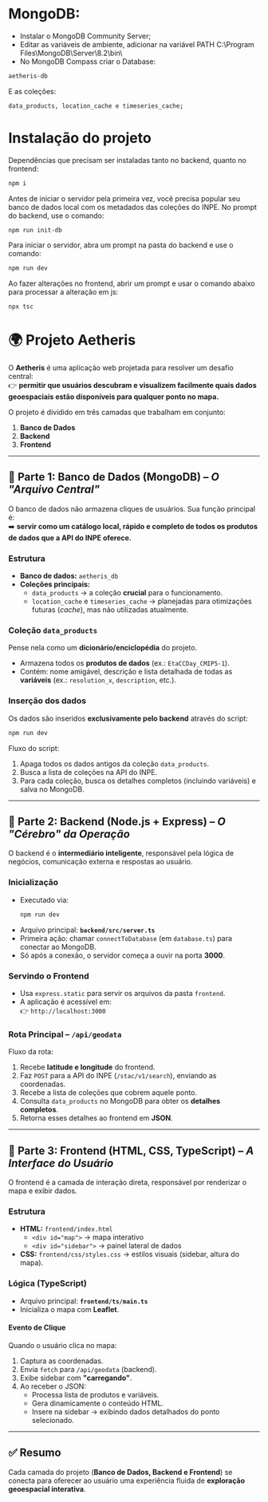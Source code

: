 # MongoDB:
- Instalar o MongoDB Community Server;
- Editar as variáveis de ambiente, adicionar na variável PATH C:\Program Files\MongoDB\Server\8.2\bin\
- No MongoDB Compass criar o Database: 
```bash
aetheris-db 
```
E as coleções: 
```bash
data_products, location_cache e timeseries_cache;
```

# Instalação do projeto
Dependências que precisam ser instaladas tanto no backend, quanto no frontend:
```bash
npm i
```

Antes de iniciar o servidor pela primeira vez, você precisa popular seu banco de dados local com os metadados das coleções do INPE. No prompt do backend, use o comando:
```bash
npm run init-db
```

Para iniciar o servidor, abra um prompt na pasta do backend e use o comando:
```bash
npm run dev
```

Ao fazer alterações no frontend, abrir um prompt e usar o comando abaixo para processar a alteração em js:
```bash
npx tsc
```

# 🌍 Projeto Aetheris

O **Aetheris** é uma aplicação web projetada para resolver um desafio central:  
👉 **permitir que usuários descubram e visualizem facilmente quais dados geoespaciais estão disponíveis para qualquer ponto no mapa.**

O projeto é dividido em três camadas que trabalham em conjunto:  
1. **Banco de Dados**  
2. **Backend**  
3. **Frontend**

---

## 🔹 Parte 1: Banco de Dados (MongoDB) – *O "Arquivo Central"*

O banco de dados não armazena cliques de usuários. Sua função principal é:  
➡️ **servir como um catálogo local, rápido e completo de todos os produtos de dados que a API do INPE oferece.**

### Estrutura
- **Banco de dados:** `aetheris_db`  
- **Coleções principais:**  
  - `data_products` → a coleção **crucial** para o funcionamento.  
  - `location_cache` e `timeseries_cache` → planejadas para otimizações futuras (*cache*), mas não utilizadas atualmente.  

### Coleção `data_products`
Pense nela como um **dicionário/enciclopédia** do projeto.  
- Armazena todos os **produtos de dados** (ex.: `EtaCCDay_CMIP5-1`).  
- Contém: nome amigável, descrição e lista detalhada de todas as **variáveis** (ex.: `resolution_x`, `description`, etc.).  

### Inserção dos dados
Os dados são inseridos **exclusivamente pelo backend** através do script:  
```bash
npm run dev
```

Fluxo do script:
1. Apaga todos os dados antigos da coleção `data_products`.  
2. Busca a lista de coleções na API do INPE.  
3. Para cada coleção, busca os detalhes completos (incluindo variáveis) e salva no MongoDB.  

---

## 🔹 Parte 2: Backend (Node.js + Express) – *O "Cérebro" da Operação*

O backend é o **intermediário inteligente**, responsável pela lógica de negócios, comunicação externa e respostas ao usuário.  

### Inicialização
- Executado via:  
  ```bash
  npm run dev
  ```
- Arquivo principal: **`backend/src/server.ts`**  
- Primeira ação: chamar `connectToDatabase` (em `database.ts`) para conectar ao MongoDB.  
- Só após a conexão, o servidor começa a ouvir na porta **3000**.  

### Servindo o Frontend
- Usa `express.static` para servir os arquivos da pasta `frontend`.  
- A aplicação é acessível em:  
  👉 `http://localhost:3000`

### Rota Principal – `/api/geodata`
Fluxo da rota:
1. Recebe **latitude e longitude** do frontend.  
2. Faz `POST` para a API do INPE (`/stac/v1/search`), enviando as coordenadas.  
3. Recebe a lista de coleções que cobrem aquele ponto.  
4. Consulta `data_products` no MongoDB para obter os **detalhes completos**.  
5. Retorna esses detalhes ao frontend em **JSON**.  

---

## 🔹 Parte 3: Frontend (HTML, CSS, TypeScript) – *A Interface do Usuário*

O frontend é a camada de interação direta, responsável por renderizar o mapa e exibir dados.  

### Estrutura
- **HTML:** `frontend/index.html`  
  - `<div id="map">` → mapa interativo  
  - `<div id="sidebar">` → painel lateral de dados  
- **CSS:** `frontend/css/styles.css` → estilos visuais (sidebar, altura do mapa).  

### Lógica (TypeScript)
- Arquivo principal: **`frontend/ts/main.ts`**  
- Inicializa o mapa com **Leaflet**.  

#### Evento de Clique
Quando o usuário clica no mapa:
1. Captura as coordenadas.  
2. Envia `fetch` para `/api/geodata` (backend).  
3. Exibe sidebar com **"carregando"**.  
4. Ao receber o JSON:  
   - Processa lista de produtos e variáveis.  
   - Gera dinamicamente o conteúdo HTML.  
   - Insere na sidebar → exibindo dados detalhados do ponto selecionado.  

---

## ✅ Resumo
Cada camada do projeto (**Banco de Dados, Backend e Frontend**) se conecta para oferecer ao usuário uma experiência fluida de **exploração geoespacial interativa**.  
